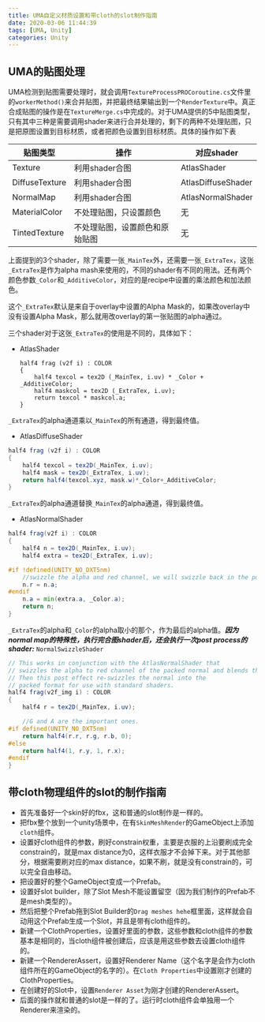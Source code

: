 ```yaml
---
title: UMA自定义材质设置和带cloth的slot制作指南
date: 2020-03-06 11:44:39
tags: [UMA, Unity]
categories: Unity
---
```


## UMA的贴图处理

UMA检测到贴图需要处理时，就会调用`TextureProcessPROCoroutine.cs`文件里的`workerMethod()`来合并贴图，并把最终结果输出到一个`RenderTexture`中。真正合成贴图的操作是在`TextureMerge.cs`中完成的。对于UMA提供的5中贴图类型，只有其中三种是需要调用shader来进行合并处理的，剩下的两种不处理贴图，只是把原图设置到目标材质，或者把颜色设置到目标材质。具体的操作如下表

|  贴图类型  |  操作  |  对应shader  |
|  ---  |  ---  |  ---  |
| Texture | 利用shader合图 | AtlasShader |
| DiffuseTexture | 利用shader合图 | AtlasDiffuseShader |
| NormalMap | 利用shader合图 | AtlasNormalShader |
| MaterialColor | 不处理贴图，只设置颜色 | 无 |
| TintedTexture | 不处理贴图，设置颜色和原始贴图 | 无 |

上面提到的3个shader，除了需要一张`_MainTex`外，还需要一张`_ExtraTex`，这张`_ExtraTex`是作为alpha mash来使用的，不同的shader有不同的用法。还有两个颜色参数`_Color`和`_AdditiveColor`，对应的是recipe中设置的乘法颜色和加法颜色。

这个`_ExtraTex`默认是来自于overlay中设置的Alpha Mask的，如果改overlay中没有设置Alpha Mask，那么就用改overlay的第一张贴图的alpha通过。

三个shader对于这张`_ExtraTex`的使用是不同的，具体如下：

+ AtlasShader

    ```shader
    half4 frag (v2f i) : COLOR
    {
        half4 texcol = tex2D (_MainTex, i.uv) * _Color + _AdditiveColor;
        half4 maskcol = tex2D (_ExtraTex, i.uv);
        return texcol * maskcol.a;
    }
    ```

`_ExtraTex`的alpha通道乘以`_MainTex`的所有通道，得到最终值。

<!-- more -->

+ AtlasDiffuseShader

```glsl
half4 frag (v2f i) : COLOR
{
    half4 texcol = tex2D(_MainTex, i.uv);
    half4 mask = tex2D(_ExtraTex, i.uv);
    return half4(texcol.xyz, mask.w)*_Color+_AdditiveColor;
}
```

`_ExtraTex`的alpha通道替换`_MainTex`的alpha通道，得到最终值。

+ AtlasNormalShader

```glsl
half4 frag(v2f i) : COLOR
{
    half4 n = tex2D(_MainTex, i.uv);
    half4 extra = tex2D(_ExtraTex, i.uv);

#if !defined(UNITY_NO_DXT5nm)
    //swizzle the alpha and red channel, we will swizzle back in the post process SwizzleShader
    n.r = n.a;
#endif
    n.a = min(extra.a, _Color.a);
    return n;
}
```

`_ExtraTex`的alpha和`_Color`的alpha取小的那个，作为最后的alpha值。___因为normal map的特殊性，执行完合图shader后，还会执行一次post process的shader:___ `NormalSwizzleShader`

```glsl
// This works in conjunction with the AtlasNormalShader that
// swizzles the alpha to red channel of the packed normal and blends them.
// Then this post effect re-swizzles the normal into the
// packed format for use with standard shaders.
half4 frag(v2f_img i) : COLOR
{
    half4 r = tex2D(_MainTex, i.uv);

    //G and A are the important ones.
#if defined(UNITY_NO_DXT5nm)
    return half4(r.r, r.g, r.b, 0);
#else
    return half4(1, r.y, 1, r.x);
#endif
}
```

## 带cloth物理组件的slot的制作指南

+ 首先准备好一个skin好的fbx，这和普通的slot制作是一样的。
+ 把fbx整个放到一个unity场景中，在有`SkinMeshRender`的GameObject上添加`cloth`组件。
+ 设置好cloth组件的参数，刷好constrain权重，主要是衣服的上沿要刷成完全constrain的，就是max distance为0，这样衣服才不会掉下来。对于其他部分，根据需要刷对应的max distance，如果不刷，就是没有constrain的，可以完全自由移动。
+ 把设置好的整个GameObject变成一个Prefab。
+ 设置好slot builder，除了Slot Mesh不能设置留空（因为我们制作的Prefab不是mesh类型的）。
+ 然后把整个Prefab拖到Slot Builder的`Drag meshes hehe`框里面，这样就会自动用这个Prefab生成一个Slot，并且是带有cloth组件的。
+ 新建一个ClothProperties，设置好里面的参数，这些参数和cloth组件的参数基本是相同的，当cloth组件被创建后，应该是用这些参数去设置cloth组件的。
+ 新建一个RendererAssert，设置好Renderer Name（这个名字是会作为cloth组件所在的GameObject的名字的）。在`Cloth Properties`中设置刚才创建的ClothProperties。
+ 在创建好的Slot中，设置`Renderer Asset`为刚才创建的RendererAssert。
+ 后面的操作就和普通的slot是一样的了。运行时cloth组件会单独用一个Renderer来渲染的。
